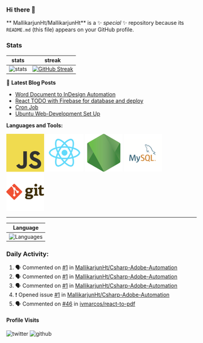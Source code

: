 ### Hi there 👋


** MallikarjunHt/MallikarjunHt** is a ✨ _special_ ✨ repository because its `README.md` (this file) appears on your GitHub profile.

### Stats
|stats|streak|  
|---|---|  
| ![stats](https://github-readme-stats.vercel.app/api?username=MallikarjunHt&theme=tokyonight&count_private=true&text_color=000&icon_color=000&bg_color=0,ea6161,ffc64d,fffc4d,52fa5a&theme=graywhite") | [![GitHub Streak](https://github-readme-streak-stats.herokuapp.com/?user=MallikarjunHt&theme=dark)](https://github.com/DenverCoder1/github-readme-streak-stats)|  

📕 **Latest Blog Posts**
<!-- BLOG-POST-LIST:START -->
- [Word Document to InDesign Automation](https://dev.to/mallikarjunht/adobe-indesign-automation-3nnc)
- [React TODO with Firebase for database and deploy](https://dev.to/mallikarjunht/react-todo-with-firebase-for-database-and-deploy-2cnm)
- [Cron Job](https://dev.to/mallikarjunht/cron-job-1aj7)
- [Ubuntu Web-Development Set Up](https://dev.to/mallikarjunht/ubuntu-web-development-set-up-4h9h)
<!-- BLOG-POST-LIST:END -->

**Languages and Tools:**  

<code><img height="100" src="https://raw.githubusercontent.com/github/explore/80688e429a7d4ef2fca1e82350fe8e3517d3494d/topics/javascript/javascript.png"></code>
<code><img height="100" src="https://raw.githubusercontent.com/github/explore/80688e429a7d4ef2fca1e82350fe8e3517d3494d/topics/react/react.png"></code>
<code><img height="100" src="https://raw.githubusercontent.com/github/explore/80688e429a7d4ef2fca1e82350fe8e3517d3494d/topics/nodejs/nodejs.png"></code>
<code><img height="100" src="https://raw.githubusercontent.com/github/explore/80688e429a7d4ef2fca1e82350fe8e3517d3494d/topics/mysql/mysql.png"></code>
<code><img height="100" src="https://raw.githubusercontent.com/github/explore/80688e429a7d4ef2fca1e82350fe8e3517d3494d/topics/git/git.png"></code>  

---
|Language|  
|---|  
![Languages](https://github-readme-stats.vercel.app/api/top-langs/?username=MallikarjunHt&hide=html&hide_title=true&hide_border=true&layout=compact&langs_count=7&exclude_repo=comp426,Redventures-Movie-Quotes&text_color=000&icon_color=fff&bg_color=0,52fa5a,4dfcff,c64dff&theme=graywhite)  |

### **Daily Activity:**  

<!--START_SECTION:activity-->
1. 🗣 Commented on [#1](https://github.com/MallikarjunHt/Csharp-Adobe-Automation/issues/1) in [MallikarjunHt/Csharp-Adobe-Automation](https://github.com/MallikarjunHt/Csharp-Adobe-Automation)
2. 🗣 Commented on [#1](https://github.com/MallikarjunHt/Csharp-Adobe-Automation/issues/1) in [MallikarjunHt/Csharp-Adobe-Automation](https://github.com/MallikarjunHt/Csharp-Adobe-Automation)
3. 🗣 Commented on [#1](https://github.com/MallikarjunHt/Csharp-Adobe-Automation/issues/1) in [MallikarjunHt/Csharp-Adobe-Automation](https://github.com/MallikarjunHt/Csharp-Adobe-Automation)
4. ❗️ Opened issue [#1](https://github.com/MallikarjunHt/Csharp-Adobe-Automation/issues/1) in [MallikarjunHt/Csharp-Adobe-Automation](https://github.com/MallikarjunHt/Csharp-Adobe-Automation)
5. 🗣 Commented on [#46](https://github.com/ivmarcos/react-to-pdf/issues/46) in [ivmarcos/react-to-pdf](https://github.com/ivmarcos/react-to-pdf)
<!--END_SECTION:activity-->

#### Profile Visits 
![twitter](https://img.shields.io/twitter/follow/MallikarjunHt?label=Twitter&logo=twitter&style=for-the-badge)
![github](https://img.shields.io/github/followers/MallikarjunHt?label=Followers&logo=GitHub&style=for-the-badge)
